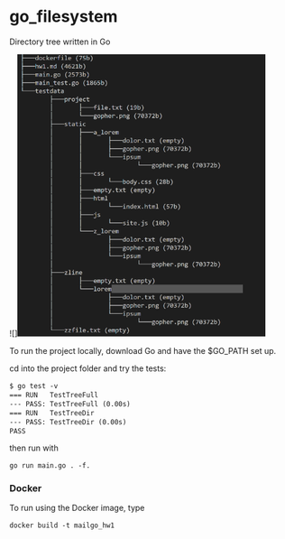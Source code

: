 # go_filesystem
Directory tree written in Go

![]<img src="example.PNG" alt="example" height="500"/>


To run the project locally, download Go and have the $GO_PATH set up. 

cd into the project folder and try the tests:

```
$ go test -v
=== RUN   TestTreeFull
--- PASS: TestTreeFull (0.00s)
=== RUN   TestTreeDir
--- PASS: TestTreeDir (0.00s)
PASS
```

then run with 

```
go run main.go . -f.
```

### Docker
To run using the Docker image, type

```
docker build -t mailgo_hw1
```
